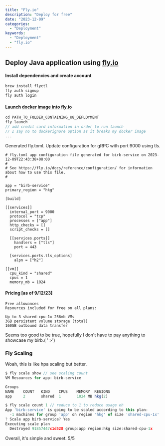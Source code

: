 ```yaml
---
title: "Fly.io"
description: "Deploy for free"
date: "2023-12-09"
categories:
  - "Deployment"
keywords:
  - "Deployment"
  - "fly.io"
---
```


## Deploy Java application using [fly.io](https://fly.io/docs/hands-on/install-flyctl/)

#### Install dependencies and create account
```bash
brew install flyctl
fly auth signup
fly auth login
```

#### Launch [docker image into fly.io](https://hub.docker.com/layers/mysmolthing/birb-service/1.0/images/sha256:4581d48b1fdf70ee40886e7b7bd1c06b82aa2bd7246b482caa52080fe68e292d)
```js
cd PATH_TO_FOLDER_CONTAINING_K8_DEPLOYMENT
fly launch
// add credit card information in order to run launch
// I say no to dockerignore option as it breaks my docker image
...
```

Generated fly.toml. Update configuration for gRPC with port 9000 using tls.
```
# fly.toml app configuration file generated for birb-service on 2023-12-09T22:43:38+08:00
#
# See https://fly.io/docs/reference/configuration/ for information about how to use this file.
#

app = "birb-service"
primary_region = "hkg"

[build]

[[services]]
  internal_port = 9000
  protocol = "tcp"
  processes = ["app"]
  http_checks = []
  script_checks = []

  [[services.ports]]
    handlers = ["tls"]
    port = 443

  [services.ports.tls_options]
    alpn = ["h2"]

[[vm]]
  cpu_kind = "shared"
  cpus = 1
  memory_mb = 1024

```

#### Pricing [as of 9/12/23]
```
Free allowances
Resources included for free on all plans:

Up to 3 shared-cpu-1x 256mb VMs
3GB persistent volume storage (total)
160GB outbound data transfer
```

Seems too good to be true, hopefully I don't have to pay anything to showcase my birb.( ' >')


### Fly Scaling
Woah, this is like hpa scaling but better.
```js
$ fly scale show // see scaling count
VM Resources for app: birb-service

Groups
NAME	COUNT	KIND  	CPUS	MEMORY 	REGIONS
app 	2    	shared	1   	1024 MB	hkg(2)

$ fly scale count 1 // reduce to 1 to reduce usage eh
App 'birb-service' is going to be scaled according to this plan:
  -1 machines for group 'app' on region 'hkg' of size 'shared-cpu-1x'
? Scale app birb-service? Yes
Executing scale plan
  Destroyed 91857447c1d528 group:app region:hkg size:shared-cpu-1x
```

Overall, it's simple and sweet. 5/5